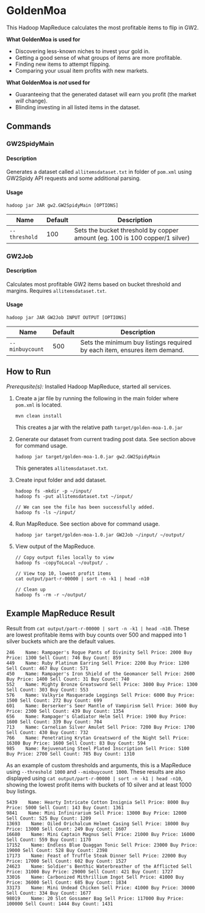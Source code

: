 # GoldenMoa

This Hadoop MapReduce calculates the most profitable items to flip in GW2.

**What GoldenMoa is used for**
- Discovering less-known niches to invest your gold in.
- Getting a good sense of what groups of items are more profitable.
- Finding new items to attempt flipping.
- Comparing your usual item profits with new markets.

**What GoldenMoa is _not_ used for**
- Guaranteeing that the generated dataset will earn you profit (the market _will_ change).
- Blinding investing in all listed items in the dataset.

## Commands

### GW2SpidyMain

#### Description

Generates a dataset called `allitemsdataset.txt` in folder of `pom.xml` using GW2Spidy API requests and some additional
parsing. 

#### Usage

```
hadoop jar JAR gw2.GW2SpidyMain [OPTIONS]
```

| Name             | Default       | Description                                                                 |
| ---------------- | ------------- | --------------------------------------------------------------------------- |
| `--threshold`    | 100           | Sets the bucket threshold by copper amount (eg. 100 is 100 copper/1 silver) |

### GW2Job

#### Description

Calculates most profitable GW2 items based on bucket threshold and margins. Requires `allitemsdataset.txt`.

#### Usage

```
hadoop jar JAR GW2Job INPUT OUTPUT [OPTIONS]
```

| Name               | Default       | Description                                                               |
| ------------------ | ------------- | ------------------------------------------------------------------------- |
| `--minbuycount`    | 500           | Sets the minimum buy listings required by each item, ensures item demand. |

## How to Run

_Prerequsite(s):_ Installed Hadoop MapReduce, started all services.

1.  Create a jar file by running the following in the main folder where `pom.xml` is located.
    ```
    mvn clean install
    ```
    This creates a jar with the relative path `target/golden-moa-1.0.jar`

2.  Generate our dataset from current trading post data. See section above for command usage.
    ```
    hadoop jar target/golden-moa-1.0.jar gw2.GW2SpidyMain
    ```
    This generates `allitemsdataset.txt`.
    
3.  Create input folder and add dataset.
    ```
    hadoop fs -mkdir -p ~/input/
    hadoop fs -put allitemsdataset.txt ~/input/
    
    // We can see the file has been successfully added.
    hadoop fs -ls ~/input/
    ```

4.  Run MapReduce. See section above for command usage.
    ```
    hadoop jar target/golden-moa-1.0.jar GW2Job ~/input/ ~/output/
    ```
    
5.  View output of the MapReduce.
    ```
    // Copy output files locally to view
    hadoop fs -copyToLocal ~/output/ .
    
    // View top 10, lowest profit items
    cat output/part-r-00000 | sort -n -k1 | head -n10
    
    // Clean up
    hadoop fs -rm -r ~/output/
    ```

## Example MapReduce Result

Result from `cat output/part-r-00000 | sort -n -k1 | head -n10`. These are lowest profitable items with buy counts over 
500 and mapped into 1 silver buckets which are the default values.
```
246    Name: Rampager's Rogue Pants of Divinity Sell Price: 2000 Buy Price: 1300 Sell Count: 746 Buy Count: 859
449    Name: Ruby Platinum Earring Sell Price: 2200 Buy Price: 1200 Sell Count: 467 Buy Count: 571
450    Name: Rampager's Iron Shield of the Geomancer Sell Price: 2600 Buy Price: 1400 Sell Count: 31 Buy Count: 740
552    Name: Mighty Bronze Greatsword Sell Price: 3800 Buy Price: 1300 Sell Count: 303 Buy Count: 553
576    Name: Valkyrie Masquerade Leggings Sell Price: 6000 Buy Price: 1500 Sell Count: 272 Buy Count: 699
601    Name: Berserker's Seer Mantle of Vampirism Sell Price: 3600 Buy Price: 2300 Sell Count: 439 Buy Count: 1354
656    Name: Rampager's Gladiator Helm Sell Price: 1900 Buy Price: 1600 Sell Count: 339 Buy Count: 704
713    Name: Carnelian Silver Amulet Sell Price: 7200 Buy Price: 1700 Sell Count: 430 Buy Count: 732
766    Name: Penetrating Krytan Greatsword of the Night Sell Price: 16300 Buy Price: 1600 Sell Count: 83 Buy Count: 594
985    Name: Rejuvenating Steel Plated Inscription Sell Price: 5100 Buy Price: 2700 Sell Count: 785 Buy Count: 1310
```

As an example of custom thresholds and arguments, this is a MapReduce using `--threshold 1000` and `--minbuycount 1000`.
These results are also displayed using `cat output/part-r-00000 | sort -n -k1 | head -n10`, showing the lowest profit
items with buckets of 10 silver and at least 1000 buy listings.

```
5439    Name: Hearty Intricate Cotton Insignia Sell Price: 8000 Buy Price: 5000 Sell Count: 143 Buy Count: 1361
9841    Name: Mini Infinirarium Sell Price: 13000 Buy Price: 12000 Sell Count: 525 Buy Count: 1209
13693    Name: Oiled Orichalcum Helmet Casing Sell Price: 18000 Buy Price: 13000 Sell Count: 249 Buy Count: 1607
16680    Name: Mini Captain Magnus Sell Price: 21000 Buy Price: 16000 Sell Count: 559 Buy Count: 1170
17152    Name: Endless Blue Quaggan Tonic Sell Price: 23000 Buy Price: 19000 Sell Count: 528 Buy Count: 2398
17173    Name: Feast of Truffle Steak Dinner Sell Price: 22000 Buy Price: 17000 Sell Count: 602 Buy Count: 1527
24623    Name: Soldier's Benthic Waterbreather of the Afflicted Sell Price: 31000 Buy Price: 29000 Sell Count: 421 Buy Count: 1727
33016    Name: Carbonized Mithrillium Ingot Sell Price: 41000 Buy Price: 36000 Sell Count: 685 Buy Count: 1834
33173    Name: Mini Undead Chicken Sell Price: 41000 Buy Price: 30000 Sell Count: 334 Buy Count: 1677
98019    Name: 20 Slot Gossamer Bag Sell Price: 117000 Buy Price: 100000 Sell Count: 1444 Buy Count: 1431
``` 
